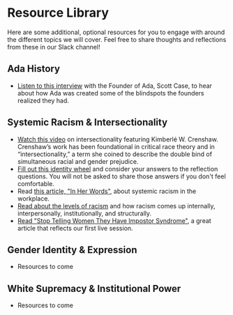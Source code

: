 # Resource Library

Here are some additional, optional resources for you to engage with around the different topics we will cover. Feel free to share thoughts and reflections from these in our Slack channel! 

## Ada History
- [Listen to this interview](https://drive.google.com/file/d/1FE7Bf6IfALOUUKRTzjh6KhCGw0H3Yf2w/view) with the Founder of Ada, Scott Case, to hear about how Ada was created some of the blindspots the founders realized they had.

## Systemic Racism & Intersectionality
- [Watch this video](https://www.youtube.com/watch?v=sWP92i7JLlQ) on intersectionality featuring Kimberlé W. Crenshaw. Crenshaw’s work has been foundational in critical race theory and in “intersectionality,” a term she coined to describe the double bind of simultaneous racial and gender prejudice. 
- [Fill out this identity wheel](https://drive.google.com/file/d/15GjuamanM0sXI-NtOTWTbcGJpOR7M4Mx/view) and consider your answers to the reflection questions. You will not be asked to share those answers if you don't feel comfortable.
- Read [this article, "In Her Words"](https://drive.google.com/file/d/1KfOOB0238j9VOesOXkE8v4o9Ki0dCVT0/view), about systemic racism in the workplace.
- [Read about the levels of racism](https://drive.google.com/file/d/1Az4mFd1KbhX4Etau7vfuIhSw2qUEEAsF/view) and how racism comes up internally, interpersonally, institutionally, and structurally.
- [Read "Stop Telling Women They Have Impostor Syndrome"](https://drive.google.com/file/d/1jNOukGPSvcM9NT7h1_F1mNL1CcM1nytQ/view), a great article that reflects our first live session.

## Gender Identity & Expression
- Resources to come

## White Supremacy & Institutional Power 
- Resources to come
